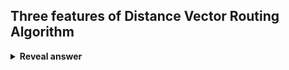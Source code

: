 ## Three features of Distance Vector Routing Algorithm
<details>
<summary><b>Reveal answer</b></summary>
Distributed - information only transfered between neighbours<br>Iterative - Coninues until no more information is exchanged, no stop signal<br>Asynchronous - Does not require all nodes to exchange information in lockstep with eachotehr
</details>
